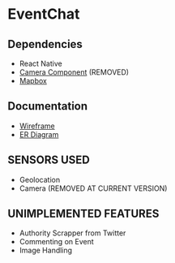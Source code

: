 # EventChat

## Dependencies
* React Native
* [Camera Component](https://github.com/lwansbrough/react-native-camera) (REMOVED)
* [Mapbox](https://github.com/mapbox/react-native-mapbox-gl)

## Documentation
* [Wireframe](https://www.lucidchart.com/invitations/accept/55687bc7-a45b-40a6-bc0f-bda662d7e1d4)
* [ER Diagram](https://www.lucidchart.com/invitations/accept/3cda92ab-e63c-4e83-a2d9-d818f6d38a2a)

## SENSORS USED
* Geolocation
* Camera (REMOVED AT CURRENT VERSION)

## UNIMPLEMENTED FEATURES
* Authority Scrapper from Twitter
* Commenting on Event
* Image Handling
